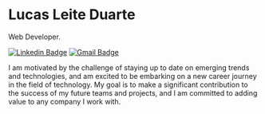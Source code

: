 # Lucas Leite Duarte

Web Developer.

[![Linkedin Badge](https://img.shields.io/badge/-Lucas%20Duarte-00875f?style=flat-square&logo=Linkedin&logoColor=white&link=https://www.linkedin.com/in/lucas-duarte-4b4964251//)](https://www.linkedin.com/in/lucas-duarte-4b4964251/)
[![Gmail Badge](https://img.shields.io/badge/-lucasleiteduarte42@gmail.com-00875f?style=flat-square&logo=Gmail&logoColor=white&link=mailto:lucasleiteduarte42@gmail.com)](mailto:lucasleiteduarte42@gmail.com)


I am motivated by the challenge of staying up to date on emerging trends and technologies, and am excited to be embarking on a new career journey in the field of technology. My goal is to make a significant contribution to the success of my future teams and projects, and I am committed to adding value to any company I work with.


  
  
